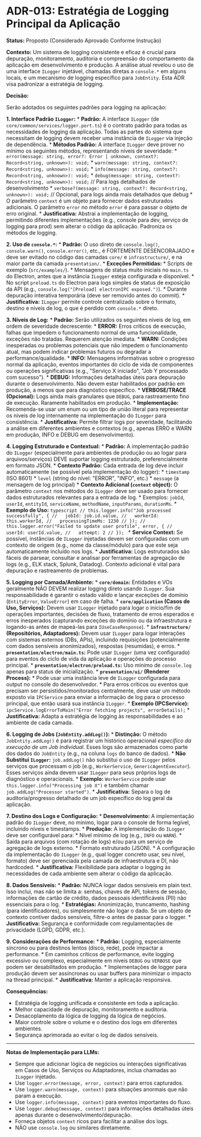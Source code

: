 # ADR-013: Estratégia de Logging Principal da Aplicação

**Status:** Proposto (Considerado Aprovado Conforme Instrução)

**Contexto:**
Um sistema de logging consistente e eficaz é crucial para depuração, monitoramento, auditoria e compreensão do comportamento da aplicação em desenvolvimento e produção. A análise atual revelou o uso de uma interface `ILogger` injetável, chamadas diretas a `console.*` em alguns locais, e um mecanismo de logging específico para `JobEntity`. Esta ADR visa padronizar a estratégia de logging.

**Decisão:**

Serão adotados os seguintes padrões para logging na aplicação:

**1. Interface Padrão `ILogger`:**
    *   **Padrão:** A interface `ILogger` (de `core/common/services/logger.port.ts`) é o contrato padrão para todas as necessidades de logging da aplicação. Todas as partes do sistema que necessitam de logging devem receber uma instância de `ILogger` via injeção de dependência.
    *   **Métodos Padrão:** A interface `ILogger` deve prover no mínimo os seguintes métodos, representando níveis de severidade:
        *   `error(message: string, error?: Error | unknown, context?: Record<string, unknown>): void;`
        *   `warn(message: string, context?: Record<string, unknown>): void;`
        *   `info(message: string, context?: Record<string, unknown>): void;`
        *   `debug(message: string, context?: Record<string, unknown>): void;` // Para logs detalhados de desenvolvimento
        *   `verbose?(message: string, context?: Record<string, unknown>): void;` // Opcional, para logs ainda mais detalhados que debug
    *   O parâmetro `context` é um objeto para fornecer dados estruturados adicionais. O parâmetro `error` no método `error` é para passar o objeto de erro original.
    *   **Justificativa:** Abstrai a implementação de logging, permitindo diferentes implementações (e.g., console para dev, serviço de logging para prod) sem alterar o código da aplicação. Padroniza os métodos de logging.

**2. Uso de `console.*`:**
    *   **Padrão:** O uso direto de `console.log()`, `console.warn()`, `console.error()`, etc., é FORTEMENTE DESENCORAJADO e deve ser evitado no código das camadas `core/` e `infrastructure/`, e na maior parte da camada `presentation/`.
    *   **Exceções Permitidas:**
        *   Scripts de exemplo (`src/examples/`).
        *   Mensagens de status muito iniciais no `main.ts` do Electron, antes que a instância `ILogger` esteja configurada e disponível.
        *   No script `preload.ts` do Electron para logs simples de status de exposição da API (e.g., `console.log("[Preload] electronIPC exposed.")`).
        *   Durante depuração interativa temporária (deve ser removido antes do commit).
    *   **Justificativa:** `ILogger` permite controle centralizado sobre o formato, destino e níveis de log, o que é perdido com `console.*` direto.

**3. Níveis de Log:**
    *   **Padrão:** Serão utilizados os seguintes níveis de log, em ordem de severidade decrescente:
        *   **ERROR:** Erros críticos de execução, falhas que impedem o funcionamento normal de uma funcionalidade, exceções não tratadas. Requerem atenção imediata.
        *   **WARN:** Condições inesperadas ou problemas potenciais que não impedem o funcionamento atual, mas podem indicar problemas futuros ou degradar a performance/qualidade.
        *   **INFO:** Mensagens informativas sobre o progresso normal da aplicação, eventos importantes do ciclo de vida de componentes ou operações significativas (e.g., "Serviço X iniciado", "Job Y processado com sucesso").
        *   **DEBUG:** Informações detalhadas úteis para depuração durante o desenvolvimento. Não devem estar habilitados por padrão em produção, a menos que para diagnóstico específico.
        *   **VERBOSE/TRACE (Opcional):** Logs ainda mais granulares que `DEBUG`, para rastreamento fino de execução. Raramente habilitados em produção.
    *   **Implementação:** Recomenda-se usar um enum ou um tipo de união literal para representar os níveis de log internamente na implementação do `ILogger` para consistência.
    *   **Justificativa:** Permite filtrar logs por severidade, facilitando a análise em diferentes ambientes e contextos (e.g., apenas ERRO e WARN em produção, INFO e DEBUG em desenvolvimento).

**4. Logging Estruturado e Contextual:**
    *   **Padrão:** A implementação padrão do `ILogger` (especialmente para ambientes de produção ou ao logar para arquivos/serviços) DEVE suportar logging estruturado, preferencialmente em formato JSON.
    *   **Contexto Padrão:** Cada entrada de log deve incluir automaticamente (se possível pela implementação do logger):
        *   `timestamp` (ISO 8601)
        *   `level` (string do nível: "ERROR", "INFO", etc.)
        *   `message` (a mensagem de log principal)
    *   **Contexto Adicional (`context` object):** O parâmetro `context` nos métodos do `ILogger` deve ser usado para fornecer dados estruturados relevantes para a entrada de log.
        *   Exemplos: `jobId`, `userId`, `entityId`, `serviceName`, `methodName`, `inputParams`, `durationMs`.
        *   **Exemplo de Uso:**
            ```typescript
            // this.logger.info("Job processed successfully", {
            //   jobId: job.id.value,
            //   workerId: this.workerId,
            //   processingTimeMs: 1230
            // });
            // this.logger.error("Failed to update user profile", error, {
            //   userId: userId.value,
            //   attempt: 2
            // });
            ```
    *   **Service Context:** Se possível, instâncias de `ILogger` injetadas devem ser configuradas com um contexto de origem (e.g., nome da classe/módulo) para que este seja automaticamente incluído nos logs.
    *   **Justificativa:** Logs estruturados são fáceis de parsear, consultar e analisar por ferramentas de agregação de logs (e.g., ELK stack, Splunk, Datadog). Contexto adicional é vital para depuração e rastreamento de problemas.

**5. Logging por Camada/Ambiente:**
    *   **`core/domain`:** Entidades e VOs geralmente NÃO DEVEM realizar logging direto usando `ILogger`. Sua responsabilidade é garantir o estado válido e lançar exceções de domínio (`EntityError`, `ValueError`) em caso de falha.
    *   **`core/application` (Casos de Uso, Serviços):** Devem usar `ILogger` injetado para logar o início/fim de operações importantes, decisões de fluxo, tratamento de erros esperados e erros inesperados (capturando exceções do domínio ou da infraestrutura e logando-as antes de mapeá-las para `IUseCaseResponse`).
    *   **`infrastructure/` (Repositórios, Adaptadores):** Devem usar `ILogger` para logar interações com sistemas externos (DBs, APIs), incluindo requisições (potencialmente com dados sensíveis anonimizados), respostas (resumidas), e erros.
    *   **`presentation/electron/main.ts`:** Pode usar `ILogger` (uma vez configurado) para eventos do ciclo de vida da aplicação e operações do processo principal.
    *   **`presentation/electron/preload.ts`:** Uso mínimo de `console.log` apenas para status de inicialização.
    *   **`presentation/ui/` (Renderer Process):**
        *   Pode usar uma instância leve de `ILogger` configurada para output no console do desenvolvedor.
        *   Para erros críticos ou eventos que precisam ser persistidos/monitorados centralmente, deve usar um método exposto via `IPCService` para enviar a informação de log para o processo principal, que então usará sua instância `ILogger`.
        *   **Exemplo (IPCService):** `ipcService.logErrorToMain("Error fetching projects", errorDetails);`
    *   **Justificativa:** Adapta a estratégia de logging às responsabilidades e ao ambiente de cada camada.

**6. Logging de Jobs (`JobEntity.addLog()`):**
    *   **Distinção:** O método `JobEntity.addLog()` é para registrar um histórico operacional *específico da execução de um Job individual*. Esses logs são armazenados como parte dos dados do `JobEntity` (e.g., na coluna `logs` do banco de dados).
    *   **Não Substitui `ILogger`:** `job.addLog()` não substitui o uso de `ILogger` pelos serviços que processam o job (e.g., `WorkerService`, `GenericAgentExecutor`). Esses serviços ainda devem usar `ILogger` para seus próprios logs de diagnóstico e operacionais.
    *   **Exemplo:** `WorkerService` pode usar `this.logger.info("Processing job X")` e também chamar `job.addLog("Processor started")`.
    *   **Justificativa:** Separa o log de auditoria/progresso detalhado de um job específico do log geral da aplicação.

**7. Destino dos Logs e Configuração:**
    *   **Desenvolvimento:** A implementação padrão do `ILogger` deve, no mínimo, logar para o console de forma legível, incluindo níveis e timestamps.
    *   **Produção:** A implementação do `ILogger` deve ser configurável para:
        *   Nível mínimo de log (e.g., `INFO` ou `WARN`).
        *   Saída para arquivos (com rotação de logs) e/ou para um serviço de agregação de logs externo.
        *   Formato estruturado (JSON).
    *   A configuração da implementação do `ILogger` (e.g., qual logger concreto usar, seu nível, formato) deve ser gerenciada pela camada de infraestrutura e DI, não hardcoded.
    *   **Justificativa:** Flexibilidade para adaptar o logging às necessidades de cada ambiente sem alterar o código da aplicação.

**8. Dados Sensíveis:**
    *   **Padrão:** NUNCA logar dados sensíveis em plain text. Isso inclui, mas não se limita a: senhas, chaves de API, tokens de sessão, informações de cartão de crédito, dados pessoais identificáveis (PII) não essenciais para o log.
    *   **Estratégias:** Anonimização, truncamento, hashing (para identificadores), ou simplesmente não logar o dado. Se um objeto de contexto contiver dados sensíveis, filtre-o antes de passar para o logger.
    *   **Justificativa:** Segurança e conformidade com regulamentações de privacidade (LGPD, GDPR, etc.).

**9. Considerações de Performance:**
    *   **Padrão:** Logging, especialmente síncrono ou para destinos lentos (disco, rede), pode impactar a performance.
    *   Em caminhos críticos de performance, evite logging excessivo ou complexo, especialmente em níveis `DEBUG` ou `VERBOSE` que podem ser desabilitados em produção.
    *   Implementações de logger para produção devem ser assíncronas ou usar buffers para minimizar o impacto na thread principal.
    *   **Justificativa:** Manter a aplicação responsiva.

**Consequências:**
*   Estratégia de logging unificada e consistente em toda a aplicação.
*   Melhor capacidade de depuração, monitoramento e auditoria.
*   Desacoplamento da lógica de logging da lógica de negócios.
*   Maior controle sobre o volume e o destino dos logs em diferentes ambientes.
*   Segurança aprimorada ao evitar o log de dados sensíveis.

---
**Notas de Implementação para LLMs:**
*   Sempre que adicionar lógica de negócios ou interações significativas em Casos de Uso, Serviços ou Adaptadores, inclua chamadas ao `ILogger` injetado.
*   Use `logger.error(message, error, context)` para erros capturados.
*   Use `logger.warn(message, context)` para situações anormais que não param a execução.
*   Use `logger.info(message, context)` para eventos importantes do fluxo.
*   Use `logger.debug(message, context)` para informações detalhadas úteis apenas durante o desenvolvimento/depuração.
*   Forneça objetos `context` ricos para facilitar a análise dos logs.
*   NÃO use `console.log` ou similares diretamente.
